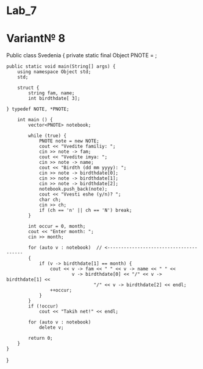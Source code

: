 # Lab_7
# Variant№ 8
Public class Svedenia {
    private static final Object PNOTE = ;

    public static void main(String[] args) {
        using namespace Object std;
        std;

        struct {
            string fam, name;
            int birdthdate[ 3];
        
    } typedef NOTE, *PNOTE;

        int main () {
            vector<PNOTE> notebook;

            while (true) {
                PNOTE note = new NOTE;
                cout << "Vvedite familiy: ";
                cin >> note -> fam;
                cout << "Vvedite imya: ";
                cin >> note -> name;
                cout << "Birdth (dd mm yyyy): ";
                cin >> note -> birdthdate[0];
                cin >> note -> birdthdate[1];
                cin >> note -> birdthdate[2];
                notebook.push_back(note);
                cout << "Vvesti eshe (y/n)? ";
                char ch;
                cin >> ch;
                if (ch == 'n' || ch == 'N') break;
            }

            int occur = 0, month;
            cout << "Enter month: ";
            cin >> month;

            for (auto v : notebook)  // <---------------------------------------
            {
                if (v -> birdthdate[1] == month) {
                    cout << v -> fam << " " << v -> name << " " <<
                            v -> birdthdate[0] << "/" << v -> birdthdate[1] <<
                                    "/" << v -> birdthdate[2] << endl;
                    ++occur;
                }
            }
            if (!occur)
                cout << "Takih net!" << endl;

            for (auto v : notebook)
                delete v;

            return 0;
        }
    }
}
